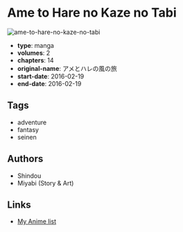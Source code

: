 # Ame to Hare no Kaze no Tabi

![ame-to-hare-no-kaze-no-tabi](https://cdn.myanimelist.net/images/manga/1/182520.jpg)

-   **type**: manga
-   **volumes**: 2
-   **chapters**: 14
-   **original-name**: アメとハレの風の旅
-   **start-date**: 2016-02-19
-   **end-date**: 2016-02-19

## Tags

-   adventure
-   fantasy
-   seinen

## Authors

-   Shindou
-   Miyabi (Story & Art)

## Links

-   [My Anime list](https://myanimelist.net/manga/100782/Ame_to_Hare_no_Kaze_no_Tabi)
